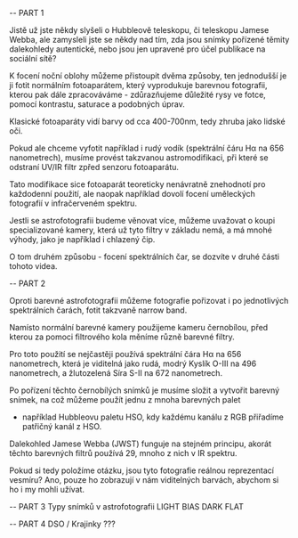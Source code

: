 -- PART 1

Jistě už jste někdy slyšeli o Hubbleově teleskopu, či teleskopu Jamese Webba, ale zamysleli jste se někdy nad tím,
zda jsou snímky pořízené těmity dalekohledy autentické, nebo jsou jen upravené pro účel publikace na sociální sítě?

K focení noční oblohy můžeme přistoupit dvěma způsoby, ten jednodušší je ji fotit normálním fotoaparátem, který vyprodukuje barevnou fotografii,
kterou pak dále zpracováváme - zdůrazňujeme důležité rysy ve fotce, pomocí kontrastu, saturace a podobných úprav.

Klasické fotoaparáty vidí barvy od cca 400-700nm, tedy zhruba jako lidské oči.

Pokud ale chceme vyfotit například i rudý vodík (spektrální čáru Hα na 656 nanometrech), musíme provést takzvanou astromodifikaci, při které se odstraní UV/IR filtr zpřed senzoru fotoaparátu.

Tato modifikace sice fotoaparát teoreticky nenávratně znehodnotí pro každodenní použití, ale naopak například dovolí focení uměleckých fotografií v infračerveném spektru.

Jestli se astrofotografii budeme věnovat více, můžeme uvažovat o koupi specializované kamery, která už tyto filtry v základu nemá, a má mnohé výhody, jako je například i chlazený čip.

O tom druhém způsobu - focení spektrálních čar, se dozvíte v druhé části tohoto videa.

-- PART 2

Oproti barevné astrofotografii můžeme fotografie pořizovat i po jednotlivých spektrálních čarách, fotit takzvaně narrow band.

Namísto normální barevné kamery použijeme kameru černobílou, před kterou za pomoci filtrového kola měníme různě barevné filtry.

Pro toto použití se nejčastěji používá spektrální čára Hα na 656 nanometrech, která je viditelná jako rudá, modrý Kyslík O-III na 496 nanometrech, a žlutozelená Síra S-II na 672 nanometrech.

Po pořízení těchto černobílých snímků je musíme složit a vytvořit barevný snímek, na což můžeme použít jednu z mnoha barevných palet
 - například Hubbleovu paletu HSO, kdy každému kanálu z RGB přiřadíme patřičný kanál z HSO.

Dalekohled Jamese Webba (JWST) funguje na stejném principu, akorát těchto barevných filtrů používá 29, mnoho z nich v IR spektru.

Pokud si tedy položíme otázku, jsou tyto fotografie reálnou reprezentací vesmíru? Ano, pouze ho zobrazují v nám viditelných barvách, abychom si ho i my mohli užívat.

-- PART 3
Typy snímků v astrofotografii
LIGHT
BIAS
DARK
FLAT

-- PART 4
DSO / Krajinky ???
